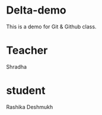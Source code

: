 # Delta-demo
This is a demo for Git &amp; Github class.
# Teacher
Shradha
# student
Rashika Deshmukh